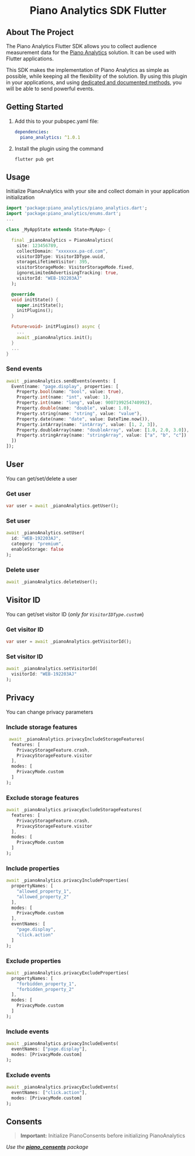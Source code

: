 <div id="top"></div>

<br />
<div align="center">
    <h1 align="center">Piano Analytics SDK Flutter</h1>
</div>

## About The Project

The Piano Analytics Flutter SDK allows you to collect audience measurement data for the [Piano Analytics](https://piano.io/product/analytics/) solution.
It can be used with Flutter applications.

This SDK makes the implementation of Piano Analytics as simple as possible, while keeping all the flexibility of the solution. By using this plugin in your applications, and using [dedicated and documented methods](https://developers.atinternet-solutions.com/piano-analytics/), you will be able to send powerful events.

## Getting Started

1. Add this to your pubspec.yaml file:
    ```yaml
    dependencies:
      piano_analytics: ^1.0.1
    ```

2. Install the plugin using the command
    ```
    flutter pub get
    ```

## Usage

Initialize PianoAnalytics with your site and collect domain in your application initialization
  ```dart
  import 'package:piano_analytics/piano_analytics.dart';
  import 'package:piano_analytics/enums.dart';
  ...

  class _MyAppState extends State<MyApp> {

    final _pianoAnalytics = PianoAnalytics(
      site: 123456789,
      collectDomain: "xxxxxxx.pa-cd.com",
      visitorIDType: VisitorIDType.uuid,
      storageLifetimeVisitor: 395,
      visitorStorageMode: VisitorStorageMode.fixed,
      ignoreLimitedAdvertisingTracking: true,
      visitorId: "WEB-192203AJ"
    );

    @override
    void initState() {
      super.initState();
      initPlugins();
    }

    Future<void> initPlugins() async {
      ...
      await _pianoAnalytics.init();
    }
    ...
  }
  ```

### Send events
  ```dart
  await _pianoAnalytics.sendEvents(events: [
    Event(name: "page.display", properties: [
      Property.bool(name: "bool", value: true),
      Property.int(name: "int", value: 1),
      Property.int(name: "long", value: 9007199254740992),
      Property.double(name: "double", value: 1.0),
      Property.string(name: "string", value: "value"),
      Property.date(name: "date", value: DateTime.now()),
      Property.intArray(name: "intArray", value: [1, 2, 3]),
      Property.doubleArray(name: "doubleArray", value: [1.0, 2.0, 3.0]),
      Property.stringArray(name: "stringArray", value: ["a", "b", "c"])
    ])
  ]);
  ```

## User
You can get/set/delete a user

### Get user
  ```dart
  var user = await _pianoAnalytics.getUser();
  ```

### Set user
  ```dart
  await _pianoAnalytics.setUser(
    id: "WEB-192203AJ",
    category: "premium",
    enableStorage: false
  );
  ```

### Delete user
  ```dart
  await _pianoAnalytics.deleteUser();
  ```

## Visitor ID
You can get/set visitor ID (*only for `VisitorIDType.custom`*)

### Get visitor ID
  ```dart
  var user = await _pianoAnalytics.getVisitorId();
  ```

### Set visitor ID
  ```dart
  await _pianoAnalytics.setVisitorId(
    visitorId: "WEB-192203AJ"
  );
  ```

## Privacy
You can change privacy parameters

### Include storage features
  ```dart
   await _pianoAnalytics.privacyIncludeStorageFeatures(
    features: [
      PrivacyStorageFeature.crash,
      PrivacyStorageFeature.visitor
    ],
    modes: [
      PrivacyMode.custom
    ]
  );
  ```

### Exclude storage features
  ```dart
  await _pianoAnalytics.privacyExcludeStorageFeatures(
    features: [
      PrivacyStorageFeature.crash,
      PrivacyStorageFeature.visitor
    ],
    modes: [
      PrivacyMode.custom
    ]
  );
  ```

### Include properties
  ```dart
  await _pianoAnalytics.privacyIncludeProperties(
    propertyNames: [
      "allowed_property_1",
      "allowed_property_2"
    ],
    modes: [
      PrivacyMode.custom
    ],
    eventNames: [
      "page.display",
      "click.action"
    ]
  );
  ```

### Exclude properties
  ```dart
  await _pianoAnalytics.privacyExcludeProperties(
    propertyNames: [
      "forbidden_property_1",
      "forbidden_property_2"
    ],
    modes: [
      PrivacyMode.custom
    ]
  );
  ```

### Include events
  ```dart
  await _pianoAnalytics.privacyIncludeEvents(
    eventNames: ["page.display"],
    modes: [PrivacyMode.custom]
  );
  ```

### Exclude events
  ```dart
  await _pianoAnalytics.privacyExcludeEvents(
    eventNames: ["click.action"],
    modes: [PrivacyMode.custom]
  );
  ```

## Consents

> **Important:** Initialize PianoConsents before initializing PianoAnalytics

*Use the **[piano_consents](https://pub.dev/packages/piano_consents)** package*